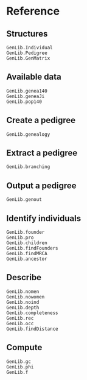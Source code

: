 # Reference

## Structures
```@docs
GenLib.Individual
GenLib.Pedigree
GenLib.GenMatrix
```

## Available data
```@docs
GenLib.genea140
GenLib.geneaJi
GenLib.pop140
```

## Create a pedigree
```@docs
GenLib.genealogy
```

## Extract a pedigree
```@docs
GenLib.branching
```

## Output a pedigree
```@docs
GenLib.genout
```

## Identify individuals
```@docs
GenLib.founder
GenLib.pro
GenLib.children
GenLib.findFounders
GenLib.findMRCA
GenLib.ancestor
```

## Describe
```@docs
GenLib.nomen
GenLib.nowomen
GenLib.noind
GenLib.depth
GenLib.completeness
GenLib.rec
GenLib.occ
GenLib.findDistance
```

## Compute
```@docs
GenLib.gc
GenLib.phi
GenLib.f
```